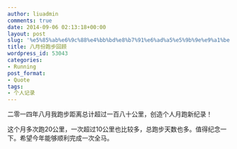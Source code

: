 ```yaml
---
author: liuadmin
comments: true
date: 2014-09-06 02:13:18+00:00
layout: post
slug: '%e5%85%ab%e6%9c%88%e4%bb%bd%e8%b7%91%e6%ad%a5%e5%9b%9e%e9%a1%be'
title: 八月份跑步回顾
wordpress_id: 53043
categories:
- Running
post_format:
- Quote
tags:
- 个人记录
---
```


二零一四年八月我跑步距离总计超过一百八十公里，创造个人月跑新纪录！

这个月多次跑20公里，一次超过10公里也比较多，总跑步天数也多。值得纪念一下。希望今年能够顺利完成一次全马。
